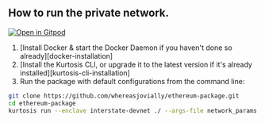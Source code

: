 ## How to run the private network.
[![Open in Gitpod](https://gitpod.io/button/open-in-gitpod.svg)](https://gitpod.io/new/?editor=code#https://github.com/ethpandaops/ethereum-package)
1. [Install Docker & start the Docker Daemon if you haven't done so already][docker-installation]
2. [Install the Kurtosis CLI, or upgrade it to the latest version if it's already installed][kurtosis-cli-installation]
3. Run the package with default configurations from the command line:

```bash
git clone https://github.com/whereasjovially/ethereum-package.git
cd ethereum-package
kurtosis run --enclave interstate-devnet ./ --args-file network_params.yaml
```